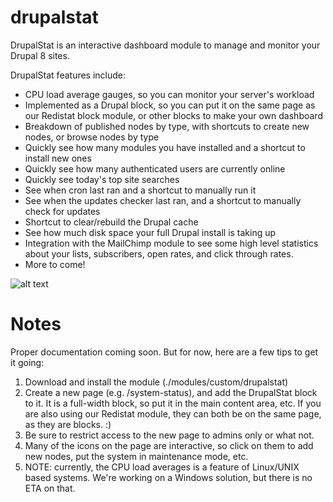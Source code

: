 # drupalstat
DrupalStat is an interactive dashboard module to manage and monitor your Drupal 8 sites.

DrupalStat features include:

* CPU load average gauges, so you can monitor your server's workload
* Implemented as a Drupal block, so you can put it on the same page as our Redistat block module, or other blocks to make your own dashboard
* Breakdown of published nodes by type, with shortcuts to create new nodes, or browse nodes by type
* Quickly see how many modules you have installed and a shortcut to install new ones
* Quickly see how many authenticated users are currently online
* Quickly see today's top site searches
* See when cron last ran and a shortcut to manually run it
* See when the updates checker last ran, and a shortcut to manually check for updates
* Shortcut to clear/rebuild the Drupal cache
* See how much disk space your full Drupal install is taking up
* Integration with the MailChimp module to see some high level statistics about your lists, subscribers, open rates, and click through rates.
* More to come!

![alt text](http://incurs.us/sites/default/files/styles/juicebox_small/public/2016-07/drupalstat-screenshot_0.png?itok=1qkfmall "DrupalStat Screenshot")

# Notes

Proper documentation coming soon. But for now, here are a few tips to get it going:

1. Download and install the module (./modules/custom/drupalstat)
2. Create a new page (e.g. /system-status), and add the DrupalStat block to it. It is a full-width block, so put it in the main content area, etc. If you are also using our Redistat module, they can both be on the same page, as they are blocks. :)
3. Be sure to restrict access to the new page to admins only or what not.
4. Many of the icons on the page are interactive, so click on them to add new nodes, put the system in maintenance mode, etc.
5. NOTE: currently, the CPU load averages is a feature of Linux/UNIX based systems. We're working on a Windows solution, but there is no ETA on that.
